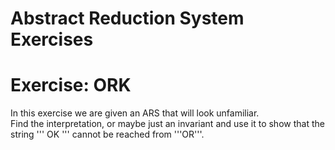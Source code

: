 # Abstract Reduction System Exercises
# Exercise: ORK

In this exercise we are given an ARS that will look unfamiliar.  
Find the interpretation, or maybe just an invariant and use it to show that the string ''' OK ''' cannot be reached from '''OR'''.

